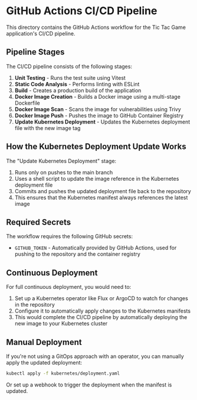 # GitHub Actions CI/CD Pipeline

This directory contains the GitHub Actions workflow for the Tic Tac Game application's CI/CD pipeline.

## Pipeline Stages

The CI/CD pipeline consists of the following stages:

1. **Unit Testing** - Runs the test suite using Vitest
2. **Static Code Analysis** - Performs linting with ESLint
3. **Build** - Creates a production build of the application
4. **Docker Image Creation** - Builds a Docker image using a multi-stage Dockerfile
5. **Docker Image Scan** - Scans the image for vulnerabilities using Trivy
6. **Docker Image Push** - Pushes the image to GitHub Container Registry
7. **Update Kubernetes Deployment** - Updates the Kubernetes deployment file with the new image tag

## How the Kubernetes Deployment Update Works

The "Update Kubernetes Deployment" stage:

1. Runs only on pushes to the main branch
2. Uses a shell script to update the image reference in the Kubernetes deployment file
3. Commits and pushes the updated deployment file back to the repository
4. This ensures that the Kubernetes manifest always references the latest image

## Required Secrets

The workflow requires the following GitHub secrets:

- `GITHUB_TOKEN` - Automatically provided by GitHub Actions, used for pushing to the repository and the container registry

## Continuous Deployment

For full continuous deployment, you would need to:

1. Set up a Kubernetes operator like Flux or ArgoCD to watch for changes in the repository
2. Configure it to automatically apply changes to the Kubernetes manifests
3. This would complete the CI/CD pipeline by automatically deploying the new image to your Kubernetes cluster

## Manual Deployment

If you're not using a GitOps approach with an operator, you can manually apply the updated deployment:

```bash
kubectl apply -f kubernetes/deployment.yaml
```

Or set up a webhook to trigger the deployment when the manifest is updated.